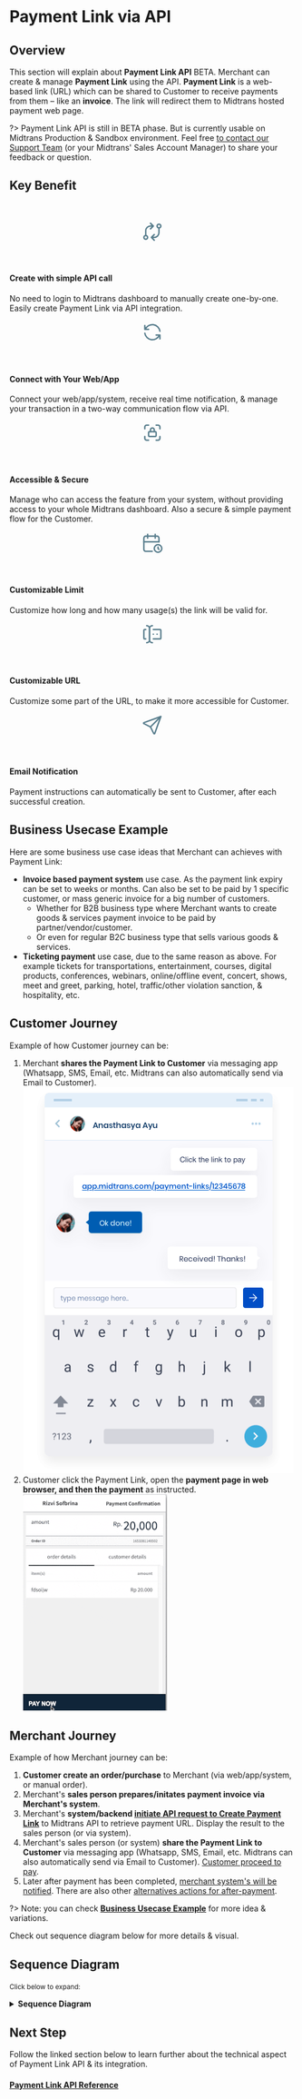 # Payment Link via API

## Overview
This section will explain about **Payment Link API** <span class="badge badge-yellow">BETA</span>. Merchant can create & manage **Payment Link** using the API. **Payment Link** is a web-based link (URL) which can be shared to Customer to receive payments from them – like an **invoice**. The link will redirect them to Midtrans hosted payment web page.

?> Payment Link API is still in <span class="badge badge-yellow">BETA</span> phase. But is currently usable on Midtrans Production & Sandbox environment. Feel free [to contact our Support Team](https://midtrans.com/contact-us) (or your Midtrans' Sales Account Manager) to share your feedback or question.

## Key Benefit
<br>

<!-- @NOTE: SVG icons generated from: https://tablericons.com/ size: 40, color: 597e8d
Because of limited time. Should properly ask MKT team for icons?
-->

<div class="cards-r-3">
  <div class="my-card card-smaller">

<p style="text-align: center;">
  <svg xmlns="http://www.w3.org/2000/svg" class="icon icon-tabler icon-tabler-exchange" width="40" height="40" viewBox="0 0 24 24" stroke-width="1.5" stroke="#597e8d" fill="none" stroke-linecap="round" stroke-linejoin="round">
  <path stroke="none" d="M0 0h24v24H0z" fill="none"/>
  <circle cx="5" cy="18" r="2" />
  <circle cx="19" cy="6" r="2" />
  <path d="M19 8v5a5 5 0 0 1 -5 5h-3l3 -3m0 6l-3 -3" />
  <path d="M5 16v-5a5 5 0 0 1 5 -5h3l-3 -3m0 6l3 -3" />
</svg>
</p><br>

<h4 class="my-card-title">Create with simple API call</h4>

No need to login to Midtrans dashboard to manually create one-by-one. Easily create Payment Link via API integration.

  </div>
  <div class="my-card card-smaller">

<p style="text-align: center;">
  <svg xmlns="http://www.w3.org/2000/svg" class="icon icon-tabler icon-tabler-refresh" width="40" height="40" viewBox="0 0 24 24" stroke-width="1.5" stroke="#597e8d" fill="none" stroke-linecap="round" stroke-linejoin="round">
  <path stroke="none" d="M0 0h24v24H0z" fill="none"/>
  <path d="M20 11a8.1 8.1 0 0 0 -15.5 -2m-.5 -4v4h4" />
  <path d="M4 13a8.1 8.1 0 0 0 15.5 2m.5 4v-4h-4" />
</svg>
</p><br>

<h4 class="my-card-title">Connect with Your Web/App</h4>

Connect your web/app/system, receive real time notification, & manage your transaction in a two-way communication flow via API.

  </div>
  <div class="my-card card-smaller">

<p style="text-align: center;">
  <svg xmlns="http://www.w3.org/2000/svg" class="icon icon-tabler icon-tabler-lock-access" width="40" height="40" viewBox="0 0 24 24" stroke-width="1.5" stroke="#597e8d" fill="none" stroke-linecap="round" stroke-linejoin="round">
  <path stroke="none" d="M0 0h24v24H0z" fill="none"/>
  <path d="M4 8v-2a2 2 0 0 1 2 -2h2" />
  <path d="M4 16v2a2 2 0 0 0 2 2h2" />
  <path d="M16 4h2a2 2 0 0 1 2 2v2" />
  <path d="M16 20h2a2 2 0 0 0 2 -2v-2" />
  <rect x="8" y="11" width="8" height="5" rx="1" />
  <path d="M10 11v-2a2 2 0 1 1 4 0v2" />
</svg>
</p><br>

<h4 class="my-card-title">Accessible & Secure</h4>

Manage who can access the feature from your system, without providing access to your whole Midtrans dashboard. Also a secure & simple payment flow for the Customer.

  </div>
  <div class="my-card card-smaller">

<p style="text-align: center;">
  <svg xmlns="http://www.w3.org/2000/svg" class="icon icon-tabler icon-tabler-calendar-time" width="40" height="40" viewBox="0 0 24 24" stroke-width="1.5" stroke="#597e8d" fill="none" stroke-linecap="round" stroke-linejoin="round">
  <path stroke="none" d="M0 0h24v24H0z" fill="none"/>
  <path d="M11.795 21h-6.795a2 2 0 0 1 -2 -2v-12a2 2 0 0 1 2 -2h12a2 2 0 0 1 2 2v4" />
  <circle cx="18" cy="18" r="4" />
  <path d="M15 3v4" />
  <path d="M7 3v4" />
  <path d="M3 11h16" />
  <path d="M18 16.496v1.504l1 1" />
</svg>
</p><br>

<h4 class="my-card-title">Customizable Limit</h4>

Customize how long and how many usage(s) the link will be valid for.

  </div>
  <div class="my-card card-smaller">

<p style="text-align: center;">
  <svg xmlns="http://www.w3.org/2000/svg" class="icon icon-tabler icon-tabler-forms" width="40" height="40" viewBox="0 0 24 24" stroke-width="1.5" stroke="#597e8d" fill="none" stroke-linecap="round" stroke-linejoin="round">
  <path stroke="none" d="M0 0h24v24H0z" fill="none"/>
  <path d="M12 3a3 3 0 0 0 -3 3v12a3 3 0 0 0 3 3" />
  <path d="M6 3a3 3 0 0 1 3 3v12a3 3 0 0 1 -3 3" />
  <path d="M13 7h7a1 1 0 0 1 1 1v8a1 1 0 0 1 -1 1h-7" />
  <path d="M5 7h-1a1 1 0 0 0 -1 1v8a1 1 0 0 0 1 1h1" />
  <path d="M17 12h.01" />
  <path d="M13 12h.01" />
</svg>
</p><br>

<h4 class="my-card-title">Customizable URL</h4>

Customize some part of the URL, to make it more accessible for Customer.

  </div>
  <div class="my-card card-smaller">

<p style="text-align: center;">
  <svg xmlns="http://www.w3.org/2000/svg" class="icon icon-tabler icon-tabler-send" width="40" height="40" viewBox="0 0 24 24" stroke-width="1.5" stroke="#597e8d" fill="none" stroke-linecap="round" stroke-linejoin="round">
  <path stroke="none" d="M0 0h24v24H0z" fill="none"/>
  <line x1="10" y1="14" x2="21" y2="3" />
  <path d="M21 3l-6.5 18a0.55 .55 0 0 1 -1 0l-3.5 -7l-7 -3.5a0.55 .55 0 0 1 0 -1l18 -6.5" />
</svg>
</p><br>

<h4 class="my-card-title">Email Notification</h4>

Payment instructions can automatically be sent to Customer, after each successful creation.

  </div>
  
</div>

## Business Usecase Example
Here are some business use case ideas that Merchant can achieves with Payment Link:
- **Invoice based payment system** use case. As the payment link expiry can be set to weeks or months. Can also be set to be paid by 1 specific customer, or mass generic invoice for a big number of customers.
  - Whether for B2B business type where Merchant wants to create goods & services payment invoice to be paid by partner/vendor/customer.
  - Or even for regular B2C business type that sells various goods & services.
- **Ticketing payment** use case, due to the same reason as above. For example tickets for transportations, entertainment, courses, digital products, conferences, webinars, online/offline event, concert, shows, meet and greet, parking, hotel, traffic/other violation sanction, & hospitality, etc.

## Customer Journey
Example of how Customer journey can be:
1. Merchant **shares the Payment Link to Customer** via messaging app (Whatsapp, SMS, Email, etc. Midtrans can also automatically send via Email to Customer).
  ![Payment Link API Showcase 1](../../asset/image/paymentlink-api-showcase-1.png ':size=250')
2. Customer click the Payment Link, open the **payment page in web browser, and then the payment** as instructed.
  ![Payment Link API Showcase 2](../../asset/image/paymentlink-api-showcase-2.gif)

## Merchant Journey

Example of how Merchant journey can be:

1. **Customer create an order/purchase** to Merchant (via web/app/system, or manual order).
2. Merchant's **sales person prepares/initates payment invoice via Merchant's system**.
3. Merchant's **system/backend [initiate API request to Create Payment Link](/en/technical-reference/payment-link-api.md#create-payment-link-api)** to Midtrans API to retrieve payment URL. Display the result to the sales person (or via system).
4. Merchant's sales person (or system) **share the Payment Link to Customer** via messaging app (Whatsapp, SMS, Email, etc. Midtrans can also automatically send via Email to Customer). [Customer proceed to pay](#customer-journey).
5. Later after payment has been completed, [merchant system's will be notified](/en/technical-reference/payment-link-api.md#handling-notifications). There are also other [alternatives actions for after-payment](#other-api-actions-amp-payment-handling).

?> Note: you can check **[Business Usecase Example](#business-usecase-example)** for more idea & variations.

Check out sequence diagram below for more details & visual.

## Sequence Diagram
<small>Click below to expand:</small>
<details>
<summary><b>Sequence Diagram</b></summary>
<article>

![Payment Link API Sequence Diagram](../../asset/image/paymentlink-api-sequence-diagram.png ':size=400')
</article>
</details>

## Next Step
Follow the linked section below to learn further about the technical aspect of Payment Link API & its integration.

<div class="my-card">

#### [Payment Link API Reference](/en/technical-reference/payment-link-api.md)
</div>